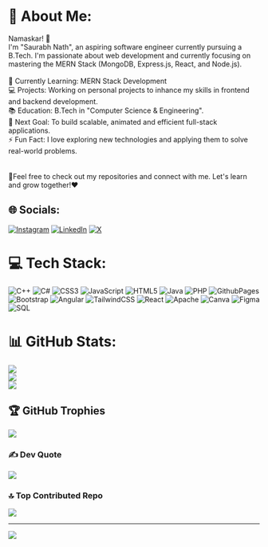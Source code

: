 # 💫 About Me:
Namaskar!  👋<br>I'm "Saurabh Nath", an aspiring software engineer currently pursuing a B.Tech.  I'm passionate about web development and currently focusing on mastering the MERN Stack (MongoDB, Express.js, React, and Node.js).<br><br>🌱 Currently Learning: MERN Stack Development<br>💻 Projects: Working on personal projects to inhance my skills in frontend and backend development.<br>📚 Education: B.Tech in "Computer Science & Engineering".<br>🔭 Next Goal: To build scalable, animated and efficient full-stack applications.<br>⚡ Fun Fact: I love exploring new technologies and applying them to solve real-world problems.<br><br><br>🤝Feel free to check out my repositories and connect with me. Let's learn and grow together!❤️


## 🌐 Socials:
[![Instagram](https://img.shields.io/badge/Instagram-%23E4405F.svg?logo=Instagram&logoColor=white)](https://instagram.com/saurabhnath77) [![LinkedIn](https://img.shields.io/badge/LinkedIn-%230077B5.svg?logo=linkedin&logoColor=white)](https://linkedin.com/in/saurabh-nath-4164b3248) [![X](https://img.shields.io/badge/X-black.svg?logo=X&logoColor=white)](https://x.com/saurabhnath0) 

# 💻 Tech Stack:
![C++](https://img.shields.io/badge/c++-%2300599C.svg?style=for-the-badge&logo=c%2B%2B&logoColor=white) ![C#](https://img.shields.io/badge/c%23-%23239120.svg?style=for-the-badge&logo=csharp&logoColor=white) ![CSS3](https://img.shields.io/badge/css3-%231572B6.svg?style=for-the-badge&logo=css3&logoColor=white) ![JavaScript](https://img.shields.io/badge/javascript-%23323330.svg?style=for-the-badge&logo=javascript&logoColor=%23F7DF1E) ![HTML5](https://img.shields.io/badge/html5-%23E34F26.svg?style=for-the-badge&logo=html5&logoColor=white) ![Java](https://img.shields.io/badge/java-%23ED8B00.svg?style=for-the-badge&logo=openjdk&logoColor=white) ![PHP](https://img.shields.io/badge/php-%23777BB4.svg?style=for-the-badge&logo=php&logoColor=white) ![GithubPages](https://img.shields.io/badge/github%20pages-121013?style=for-the-badge&logo=github&logoColor=white) ![Bootstrap](https://img.shields.io/badge/bootstrap-%238511FA.svg?style=for-the-badge&logo=bootstrap&logoColor=white) ![Angular](https://img.shields.io/badge/angular-%23DD0031.svg?style=for-the-badge&logo=angular&logoColor=white) ![TailwindCSS](https://img.shields.io/badge/tailwindcss-%2338B2AC.svg?style=for-the-badge&logo=tailwind-css&logoColor=white) ![React](https://img.shields.io/badge/react-%2320232a.svg?style=for-the-badge&logo=react&logoColor=%2361DAFB) ![Apache](https://img.shields.io/badge/apache-%23D42029.svg?style=for-the-badge&logo=apache&logoColor=white) ![Canva](https://img.shields.io/badge/Canva-%2300C4CC.svg?style=for-the-badge&logo=Canva&logoColor=white) ![Figma](https://img.shields.io/badge/figma-%23F24E1E.svg?style=for-the-badge&logo=figma&logoColor=white) ![SQL](https://img.shields.io/badge/figma-%23F24E1E.svg?style=for-the-badge&logo=figma&logoColor=white)
# 📊 GitHub Stats:
![](https://github-readme-stats.vercel.app/api?username=saurabhnathofficial&theme=synthwave&hide_border=false&include_all_commits=true&count_private=true)<br/>
![](https://github-readme-streak-stats.herokuapp.com/?user=saurabhnathofficial&theme=synthwave&hide_border=false)<br/>
![](https://github-readme-stats.vercel.app/api/top-langs/?username=saurabhnathofficial&theme=synthwave&hide_border=false&include_all_commits=true&count_private=true&layout=compact)

## 🏆 GitHub Trophies
![](https://github-profile-trophy.vercel.app/?username=saurabhnathofficial&theme=radical&no-frame=false&no-bg=false&margin-w=4)

### ✍️ Dev Quote
![](https://quotes-github-readme.vercel.app/api?type=horizontal&theme=radical)

### 🔝 Top Contributed Repo
![](https://github-contributor-stats.vercel.app/api?username=saurabhnathofficial&limit=5&theme=dark&combine_all_yearly_contributions=true)

---
[![](https://visitcount.itsvg.in/api?id=saurabhnathofficial&icon=4&color=1)](https://visitcount.itsvg.in)

<!-- Proudly created with GPRM ( https://gprm.itsvg.in ) -->
